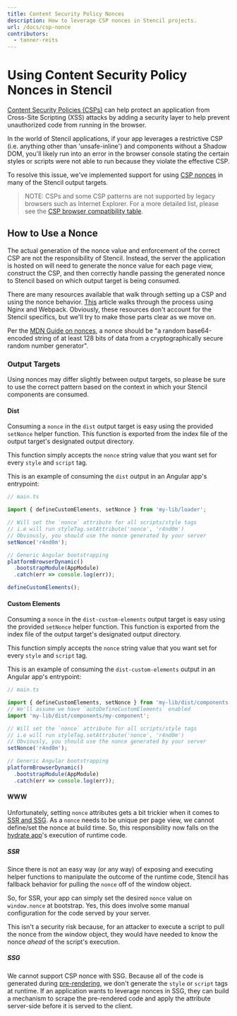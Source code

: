 ```yaml
---
title: Content Security Policy Nonces
description: How to leverage CSP nonces in Stencil projects.
url: /docs/csp-nonce
contributors:
  - tanner-reits
---
```


# Using Content Security Policy Nonces in Stencil

[Content Security Policies (CSPs)](https://developer.mozilla.org/en-US/docs/Web/HTTP/CSP) can help protect an application from Cross-Site Scripting (XSS)
attacks by adding a security layer to help prevent unauthorized code from running in the browser.

In the world of Stencil applications, if your app leverages a restrictive CSP (i.e. anything other than 'unsafe-inline') and components without a Shadow
DOM, you'll likely run into an error in the browser console stating the certain styles or scripts were not able to run because they violate the
effective CSP.

To resolve this issue, we've implemented support for using [CSP nonces](https://developer.mozilla.org/en-US/docs/Web/HTML/Global_attributes/nonce) in
many of the Stencil output targets.

> NOTE: CSPs and some CSP patterns are not supported by legacy browsers such as Internet Explorer. For a more detailed list, please see the [CSP browser
> compatibility table](https://developer.mozilla.org/en-US/docs/Web/HTTP/CSP#browser_compatibility).

## How to Use a Nonce

The actual generation of the nonce value and enforcement of the correct CSP are not the responsibility of Stencil. Instead, the server the application
is hosted on will need to generate the nonce value for each page view, construct the CSP, and then correctly handle passing the generated nonce to
Stencil based on which output target is being consumed.

There are many resources available that walk through setting up a CSP and using the nonce behavior.
[This](https://towardsdatascience.com/content-security-policy-how-to-create-an-iron-clad-nonce-based-csp3-policy-with-webpack-and-nginx-ce5a4605db90)
article walks through the process using Nginx and Webpack. Obviously, these resources don't account for the Stencil specifics, but we'll try to make
those parts clear as we move on.

Per the [MDN Guide on nonces](https://developer.mozilla.org/en-US/docs/Web/HTML/Global_attributes/nonce#generating_values), a nonce should be "a random base64-encoded string of at least 128 bits of data from a cryptographically secure random number generator".

### Output Targets

Using nonces may differ slightly between output targets, so please be sure to use the correct pattern based on the context in which your
Stencil components are consumed.

#### Dist

Consuming a `nonce` in the `dist` output target is easy using the provided `setNonce` helper function. This function is exported from the index
file of the output target's designated output directory.

This function simply accepts the `nonce` string value that you want set for every `style` and `script` tag.

This is an example of consuming the `dist` output in an Angular app's entrypoint:

```ts
// main.ts

import { defineCustomElements, setNonce } from 'my-lib/loader';

// Will set the `nonce` attribute for all scripts/style tags
// i.e will run styleTag.setAttribute('nonce', 'r4nd0m')
// Obviously, you should use the nonce generated by your server
setNonce('r4nd0m');

// Generic Angular bootstrapping
platformBrowserDynamic()
  .bootstrapModule(AppModule)
  .catch(err => console.log(err));

defineCustomElements();
```

#### Custom Elements

Consuming a `nonce` in the `dist-custom-elements` output target is easy using the provided `setNonce` helper function. This function is exported
from the index file of the output target's designated output directory.

This function simply accepts the `nonce` string value that you want set for every `style` and `script` tag.

This is an example of consuming the `dist-custom-elements` output in an Angular app's entrypoint:

```ts
// main.ts

import { defineCustomElements, setNonce } from 'my-lib/dist/components';
// We'll assume we have `autoDefineCustomElements` enabled
import 'my-lib/dist/components/my-component';

// Will set the `nonce` attribute for all scripts/style tags
// i.e will run styleTag.setAttribute('nonce', 'r4nd0m')
// Obviously, you should use the nonce generated by your server
setNonce('r4nd0m');

// Generic Angular bootstrapping
platformBrowserDynamic()
  .bootstrapModule(AppModule)
  .catch(err => console.log(err));
```

#### WWW

Unfortunately, setting `nonce` attributes gets a bit trickier when it comes to [SSR and SSG](docs/static-site-generation). As a `nonce` needs
to be unique per page view, we cannot define/set the nonce at build time. So, this responsibility now falls on the
[hydrate app](docs/hydrate-app)'s execution of runtime code.

##### SSR

Since there is not an easy way (or any way) of exposing and executing helper functions to manipulate the outcome of the runtime code, Stencil
has fallback behavior for pulling the `nonce` off of the window object.

So, for SSR, your app can simply set the desired `nonce` value on `window.nonce` at bootstrap. Yes, this does involve some manual configuration
for the code served by your server.

This isn't a security risk because, for an attacker to execute a script to pull the nonce from the window object, they would have needed to know the
nonce _ahead_ of the script's execution.

##### SSG

We cannot support CSP nonce with SSG. Because all of the code is generated during [pre-rendering](docs/static-site-generation#how-static-site-generation-and-prerendering-works), we don't generate the `style` or `script` tags at runtime.
If an application wants to leverage nonces in SSG, they can build a mechanism to scrape the pre-rendered code and apply the attribute server-side before
it is served to the client.
